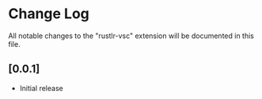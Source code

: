 # Change Log

All notable changes to the "rustlr-vsc" extension will be documented in this file.

## [0.0.1]

- Initial release